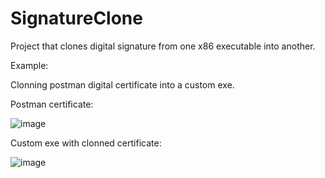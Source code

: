# SignatureClone
Project that clones digital signature from one x86 executable into another.

Example:

Clonning postman digital certificate into a custom exe.

Postman certificate:

![image](https://user-images.githubusercontent.com/14180748/126848756-e7bcf97f-5744-49a5-8abb-20bdcff140d4.png)

Custom exe with clonned certificate:

![image](https://user-images.githubusercontent.com/14180748/126848954-072466a9-9817-46c4-add5-c335a70769b9.png)
